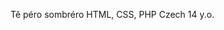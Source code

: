 Tě péro sombréro
HTML, CSS, PHP
Czech
14 y.o.

<!---
Blecha3000/Blecha3000 is a ✨ special ✨ repository because its `README.md` (this file) appears on your GitHub profile.
You can click the Preview link to take a look at your changes.
--->
